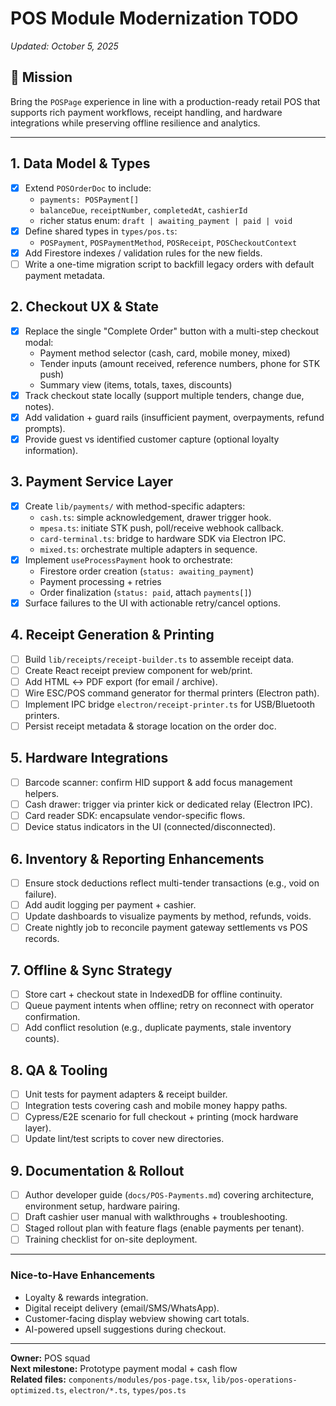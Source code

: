 # POS Module Modernization TODO

_Updated: October 5, 2025_

## 🎯 Mission
Bring the `POSPage` experience in line with a production-ready retail POS that supports rich payment workflows, receipt handling, and hardware integrations while preserving offline resilience and analytics.

---

## 1. Data Model & Types
- [x] Extend `POSOrderDoc` to include:
  - `payments: POSPayment[]`
  - `balanceDue`, `receiptNumber`, `completedAt`, `cashierId`
  - richer status enum: `draft | awaiting_payment | paid | void`
- [x] Define shared types in `types/pos.ts`:
  - `POSPayment`, `POSPaymentMethod`, `POSReceipt`, `POSCheckoutContext`
- [x] Add Firestore indexes / validation rules for the new fields.
- [ ] Write a one-time migration script to backfill legacy orders with default payment metadata.

## 2. Checkout UX & State
- [x] Replace the single "Complete Order" button with a multi-step checkout modal:
  - Payment method selector (cash, card, mobile money, mixed)
  - Tender inputs (amount received, reference numbers, phone for STK push)
  - Summary view (items, totals, taxes, discounts)
- [x] Track checkout state locally (support multiple tenders, change due, notes).
- [x] Add validation + guard rails (insufficient payment, overpayments, refund prompts).
- [x] Provide guest vs identified customer capture (optional loyalty information).

## 3. Payment Service Layer
- [x] Create `lib/payments/` with method-specific adapters:
  - `cash.ts`: simple acknowledgement, drawer trigger hook.
  - `mpesa.ts`: initiate STK push, poll/receive webhook callback.
  - `card-terminal.ts`: bridge to hardware SDK via Electron IPC.
  - `mixed.ts`: orchestrate multiple adapters in sequence.
- [x] Implement `useProcessPayment` hook to orchestrate:
  - Firestore order creation (`status: awaiting_payment`)
  - Payment processing + retries
  - Order finalization (`status: paid`, attach `payments[]`)
- [x] Surface failures to the UI with actionable retry/cancel options.

## 4. Receipt Generation & Printing
- [ ] Build `lib/receipts/receipt-builder.ts` to assemble receipt data.
- [ ] Create React receipt preview component for web/print.
- [ ] Add HTML ↔ PDF export (for email / archive).
- [ ] Wire ESC/POS command generator for thermal printers (Electron path).
- [ ] Implement IPC bridge `electron/receipt-printer.ts` for USB/Bluetooth printers.
- [ ] Persist receipt metadata & storage location on the order doc.

## 5. Hardware Integrations
- [ ] Barcode scanner: confirm HID support & add focus management helpers.
- [ ] Cash drawer: trigger via printer kick or dedicated relay (Electron IPC).
- [ ] Card reader SDK: encapsulate vendor-specific flows.
- [ ] Device status indicators in the UI (connected/disconnected).

## 6. Inventory & Reporting Enhancements
- [ ] Ensure stock deductions reflect multi-tender transactions (e.g., void on failure).
- [ ] Add audit logging per payment + cashier.
- [ ] Update dashboards to visualize payments by method, refunds, voids.
- [ ] Create nightly job to reconcile payment gateway settlements vs POS records.

## 7. Offline & Sync Strategy
- [ ] Store cart + checkout state in IndexedDB for offline continuity.
- [ ] Queue payment intents when offline; retry on reconnect with operator confirmation.
- [ ] Add conflict resolution (e.g., duplicate payments, stale inventory counts).

## 8. QA & Tooling
- [ ] Unit tests for payment adapters & receipt builder.
- [ ] Integration tests covering cash and mobile money happy paths.
- [ ] Cypress/E2E scenario for full checkout + printing (mock hardware layer).
- [ ] Update lint/test scripts to cover new directories.

## 9. Documentation & Rollout
- [ ] Author developer guide (`docs/POS-Payments.md`) covering architecture, environment setup, hardware pairing.
- [ ] Draft cashier user manual with walkthroughs + troubleshooting.
- [ ] Staged rollout plan with feature flags (enable payments per tenant).
- [ ] Training checklist for on-site deployment.

---

### Nice-to-Have Enhancements
- Loyalty & rewards integration.
- Digital receipt delivery (email/SMS/WhatsApp).
- Customer-facing display webview showing cart totals.
- AI-powered upsell suggestions during checkout.

---

**Owner:** POS squad  
**Next milestone:** Prototype payment modal + cash flow  
**Related files:** `components/modules/pos-page.tsx`, `lib/pos-operations-optimized.ts`, `electron/*.ts`, `types/pos.ts`
